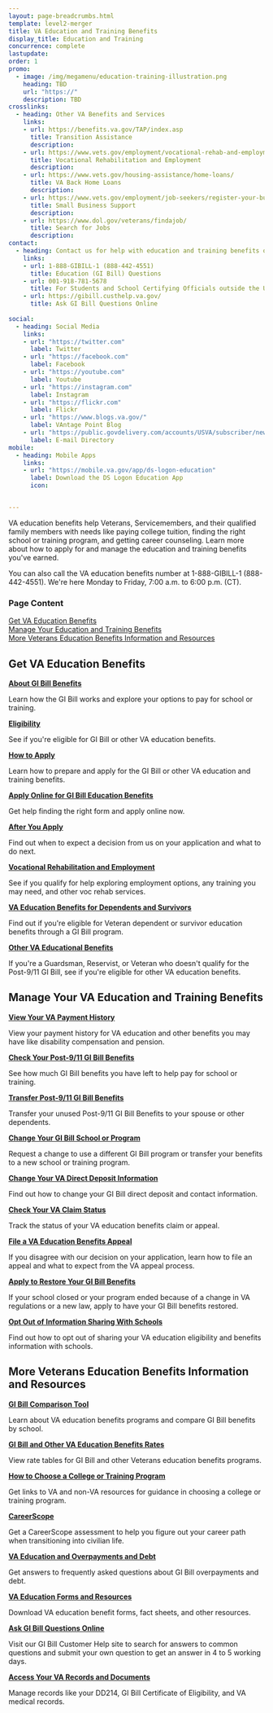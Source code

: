 ```yaml
---
layout: page-breadcrumbs.html
template: level2-merger
title: VA Education and Training Benefits
display_title: Education and Training
concurrence: complete
lastupdate:
order: 1
promo:
  - image: /img/megamenu/education-training-illustration.png
    heading: TBD
    url: "https://"
    description: TBD
crosslinks:
  - heading: Other VA Benefits and Services
    links:
    - url: https://benefits.va.gov/TAP/index.asp
      title: Transition Assistance
      description:
    - url: https://www.vets.gov/employment/vocational-rehab-and-employment/
      title: Vocational Rehabilitation and Employment
      description:
    - url: https://www.vets.gov/housing-assistance/home-loans/
      title: VA Back Home Loans
      description:
    - url: https://www.vets.gov/employment/job-seekers/register-your-business/
      title: Small Business Support
      description:
    - url: https://www.dol.gov/veterans/findajob/
      title: Search for Jobs
      description:
contact:
  - heading: Contact us for help with education and training benefits or services
    links:
    - url: 1-888-GIBILL-1 (888-442-4551) 
      title: Education (GI Bill) Questions
    - url: 001-918-781-5678
      title: For Students and School Certifying Officials outside the U.S.
    - url: https://gibill.custhelp.va.gov/
      title: Ask GI Bill Questions Online
   
social:
  - heading: Social Media
    links:
    - url: "https://twitter.com"
      label: Twitter
    - url: "https://facebook.com"
      label: Facebook
    - url: "https://youtube.com"
      label: Youtube
    - url: "https://instagram.com"
      label: Instagram
    - url: "https://flickr.com"
      label: Flickr
    - url: "https://www.blogs.va.gov/"
      label: VAntage Point Blog
    - url: "https://public.govdelivery.com/accounts/USVA/subscriber/new/"
      label: E-mail Directory
mobile:
  - heading: Mobile Apps
    links:
    - url: "https://mobile.va.gov/app/ds-logon-education"
      label: Download the DS Logon Education App
      icon:


---
```


<p class="va-introtext">
VA education benefits help Veterans, Servicemembers, and their qualified family members with needs like paying college tuition, finding the right school or training program, and getting career counseling. Learn more about how to apply for and manage the education and training benefits you've earned. 

You can also call the VA education benefits number at 1-888-GIBILL-1 (888-442-4551). We're here Monday to Friday, 7:00 a.m. to 6:00 p.m. (CT).

</p>

<h3 class="highlight">Page Content</h3>

[Get VA Education Benefits](#get)<br>
[Manage Your Education and Training Benefits](#manage)<br>
[More Veterans Education Benefits Information and Resources](#more)<br>

  <h2 class="highlight">Get VA Education Benefits</h2>

  <div class="link">
    <a href="https://vets.gov/education/gi-bill/"><b>About GI Bill Benefits</b></a>
    <p>Learn how the GI Bill works and explore your options to pay for school or training.</p>
  </div>

  <div class="link">
    <a href="https://vets.gov/education/eligibility/"><b>Eligibility</b></a>
    <p>See if you're eligible for GI Bill or other VA education benefits.
  </div>

  <div class="link">
    <a href="https://vets.gov/education/apply/"><b>How to Apply</b></a>
    <p>Learn how to prepare and apply for the GI Bill or other VA education and training benefits. </p>
  </div>

  <div class="link">
    <a href="https://vets.gov/education/apply/"><b>Apply Online for GI Bill Education Benefits</b></a>
    <p>Get help finding the right form and apply online now.</p>
  </div>

  <div class="link">
    <a href="https://vets.gov/education/after-you-apply/"><b>After You Apply</b></a>
    <p>Find out when to expect a decision from us on your application and what to do next.</p>
  </div>

  <div class="link">
    <a href="https://https://www.vets.gov/employment/vocational-rehab-and-employment/"><b>Vocational Rehabilitation and Employment</b></a>
    <p>See if you qualify for help exploring employment options, any training you may need, and other voc rehab services.</p>
  </div>

  <div class="link">
    <a href="https://www.vets.gov/education/gi-bill/survivors-dependent-assistance/"><b>VA Education Benefits for Dependents and Survivors</b></a>
    <p>Find out if you're eligible for Veteran dependent or survivor education benefits through a GI Bill program.</p>
  </div>

  <div class="link">
    <a href="https://vets.gov/education/other-educational-assistance-programs/"><b>Other VA Educational Benefits</b></a>
    <p>If you're a Guardsman, Reservist, or Veteran who doesn't qualify for the Post-9/11 GI Bill, see if you're eligible for other VA education benefits.</p>
  </div>
</section>

<section id="manage" class="merger-majorlinks">

  <h2 class='highlight'>Manage Your VA Education and Training Benefits</h2>

  <div class="link">
    <a href="https://ebenefits.va.gov/ebenefits/about/feature?feature=payment-history"><b>View Your VA Payment History</b></a>
    <p>View your payment history for VA education and other benefits you may have like disability compensation and pension.</p>
  </div>

  <div class="link">
    <a href="https://vets.gov/education/gi-bill/post-9-11/ch-33-benefit"><b>Check Your Post-9/11 GI Bill Benefits</b></a>
    <p>See how much GI Bill benefits you have left to help pay for school or training.</p>
  </div>

  <div class="link">
    <a href="https://vets.gov/education/gi-bill/transfer/"><b>Transfer Post-9/11 GI Bill Benefits</b></a>
    <p>Transfer your unused Post-9/11 GI Bill Benefits to your spouse or other dependents.</p>
  </div>

  <div class="link">
    <a href="https://vets.gov/education/apply/"><b>Change Your GI Bill School or Program</b></a>
    <p>Request a change to use a different GI Bill program or transfer your benefits to a new school or training program.</p>
  </div>

  <div class="link">
    <a href="https://"><b>Change Your VA Direct Deposit Information</b></a>
    <p>Find out how to change your GI Bill direct deposit and contact information.</p>
  </div>

  <div class="link">
    <a href="https://www.ebenefits.va.gov/ebenefits/about/feature?feature=compensation-claim-appeal-status"><b>Check Your VA Claim Status</b></a>
    <p>Track the status of your VA education benefits claim or appeal.</p>
  </div>

  <div class="link">
    <a href="https://"><b>File a VA Education Benefits Appeal</b></a>
    <p>If you disagree with our decision on your application, learn how to file an appeal and what to expect from the VA appeal process.</p>
  </div>

  <div class="link">
    <a href="https://"><b>Apply to Restore Your GI Bill Benefits</b></a>
    <p>If your school closed or your program ended because of a change in VA regulations or a new law, apply to have your GI Bill benefits restored.</p>
  </div>

  <div class="link">
    <a href="https://"><b>Opt Out of Information Sharing With Schools</b></a>
    <p>Find out how to opt out of sharing your VA education eligibility and benefits information with schools.</p>
  </div>

</section>

<section id="more" class="merger-majorlinks">

  <h2 class='highlight'>More Veterans Education Benefits Information and Resources</h2>

  <div class="link">
    <a href="https://vets.gov/gi-bill-comparison-tool"><b>GI Bill Comparison Tool</b></a>
    <p>Learn about VA education benefits programs and compare GI Bill benefits by school.</p>
  </div>

  <div class="link">
    <a href="https://benefits.va.gov/gibill/resources/benefits_resources/rate_tables.asp"><b>GI Bill and Other VA Education Benefits Rates</b></a>
    <p>View rate tables for GI Bill and other Veterans education benefits programs.</p>
  </div>

  <div class="link">
    <a href="https://www.benefits.va.gov/gibill/school_decision.asp"><b>How to Choose a College or Training Program</b></a>
    <p>Get links to VA and non-VA resources for guidance in choosing a college or training program.</p>
  </div>

  <div class="link">
    <a href="https://www.vets.gov/education/tools-programs/careerscope/"><b>CareerScope</b></a>
    <p>Get a CareerScope assessment to help you figure out your career path when transitioning into civilian life.</p>
  </div>

  <div class="link">
    <a href="https://benefits.va.gov/gibill/resources/education_resources/debt_info.asp"><b>VA Education and Overpayments and Debt</b></a>
    <p>Get answers to frequently asked questions about GI Bill overpayments and debt.</p>
  </div>

  <div class="link">
    <a href="https://"><b>VA Education Forms and Resources</b></a>
    <p>Download VA education benefit forms, fact sheets, and other resources.</p>
  </div>

  <div class="link">
    <a href="https://"><b>Ask GI Bill Questions Online</b></a>
    <p>Visit our GI Bill Customer Help site to search for answers to common questions and submit your own question to get an answer in 4 to 5 working days.
  </div>

  <div class="link">
    <a href="https://"><b>Access Your VA Records and Documents</b></a>
    <p>Manage records like your DD214, GI Bill Certificate of Eligibility, and VA medical records.</p>
  </div>

</section>
